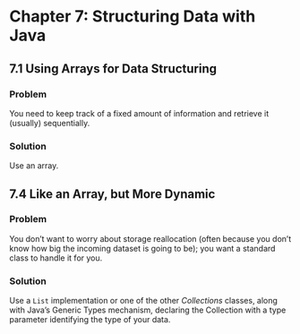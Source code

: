 # Chapter 7: Structuring Data with Java

## 7.1 Using Arrays for Data Structuring

### Problem

You need to keep track of a fixed amount of information and retrieve it (usually) sequentially.

### Solution

Use an array.

## 7.4 Like an Array, but More Dynamic

### Problem

You don’t want to worry about storage reallocation (often because you don’t know how big the incoming dataset is going to be); you want a standard class to handle it for you.

### Solution

Use a `List` implementation or one of the other *Collections* classes, along with Java’s Generic Types mechanism, declaring the Collection with a type parameter identifying the type of your data.
